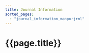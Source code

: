 ```yaml
---
title: Journal Information
sorted_pages:
  - "journal_information_manpurjrnl"
---
```

# {{page.title}}
